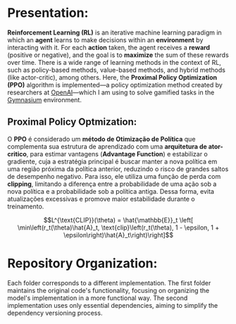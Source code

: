 # Presentation:

**Reinforcement Learning (RL)** is an iterative machine learning paradigm in which an **agent** learns to make decisions within an **environment** by interacting with it. For each **action** taken, the agent receives a **reward** (positive or negative), and the goal is to **maximize** the sum of these rewards over time. There is a wide range of learning methods in the context of RL, such as policy-based methods, value-based methods, and hybrid methods (like actor-critic), among others. Here, the **Proximal Policy Optimization (PPO)** algorithm is implemented—a policy optimization method created by researchers at [OpenAI](https://openai.com/index/openai-baselines-ppo/)—which I am using to solve gamified tasks in the [Gymnasium](https://gymnasium.farama.org/) environment. 

## Proximal Policy Optmization:

O **PPO** é considerado um **método de Otimização de Política** que complementa sua estrutura de aprendizado com uma **arquitetura de ator-critico**, para estimar vantagens (**Advantage Function**) e estabilizar o gradiente, cuja a estratégia principal é buscar manter a nova política em uma região próxima da política anterior, reduzindo o risco de grandes saltos de desempenho negativo. Para isso, ele utiliza uma função de perda com **clipping**, limitando a diferença entre a probabilidade de uma ação sob a nova política e a probabilidade sob a política antiga. Dessa forma, evita atualizações excessivas e promove maior estabilidade durante o treinamento.

$$L^{\text{CLIP}}(\theta) = \hat{\mathbb{E}}_t \left[ \min\left(r_t(\theta)\hat{A}_t, \text{clip}\left(r_t(\theta), 1 - \epsilon, 1 + \epsilon\right)\hat{A}_t\right)\right]$$


# Repository Organization:
Each folder corresponds to a different implementation. The first folder maintains the original code's functionality, focusing on organizing the model's implementation in a more functional way. The second implementation uses only essential dependencies, aiming to simplify the dependency versioning process.
